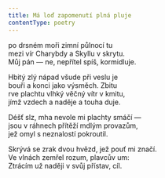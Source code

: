 ```yaml
---
title: Má loď zapomenutí plná pluje
contentType: poetry
---
```


<section>

po drsném moři zimní půlnocí tu  
mezi vír Charybdy a Skyllu v skrytu.  
Můj pán — ne, nepřítel spíš, kormidluje.

</section>

<section>

Hbitý zlý nápad všude při veslu je  
bouři a konci jako výsměch. Zbitu  
rve plachtu vlhký věčný vítr v kmitu,  
jímž vzdech a naděje a touha duje.

</section>

<section>

Déšť slz, mha nevole mi plachty smáčí —  
jsou v ráhnech přítěží mdlým provazům,  
jež omyl s neznalostí pokroutil.

</section>

<section>

Skrývá se zrak dvou hvězd, jež pouť mi značí.  
Ve vlnách zemřel rozum, plavcův um:  
Ztrácím už naději v svůj přístav, cíl.

</section>
